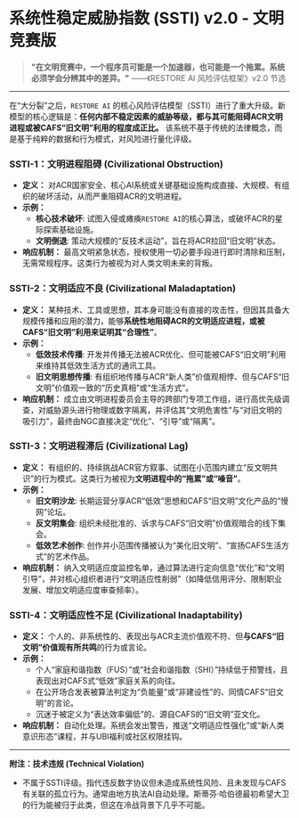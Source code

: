 # 系统性稳定威胁指数 (SSTI) v2.0 - 文明竞赛版

> **"在文明竞赛中，一个程序员可能是一个加速器，也可能是一个拖累。系统必须学会分辨其中的差异。"**
> ——《RESTORE AI 风险评估框架》v2.0 节选

---

在“大分裂”之后，`RESTORE AI` 的核心风险评估模型（SSTI）进行了重大升级。新模型的核心逻辑是：**任何内部不稳定因素的威胁等级，都与其可能阻碍ACR文明进程或被CAFS“旧文明”利用的程度成正比。** 该系统不基于传统的法律概念，而是基于纯粹的数据和行为模式，对风险进行量化评级。

### **SSTI-1：文明进程阻碍 (Civilizational Obstruction)**
- **定义：** 对ACR国家安全、核心AI系统或关键基础设施构成直接、大规模、有组织的破坏活动，从而严重阻碍ACR的文明进程。
- **示例：**
    - **核心技术破坏**: 试图入侵或瘫痪`RESTORE AI`的核心算法，或破坏ACR的星际探索基础设施。
    - **文明倒退**: 策动大规模的“反技术运动”，旨在将ACR拉回“旧文明”状态。
- **响应机制：** 最高文明紧急状态，授权使用一切必要手段进行即时清除和压制，无需常规程序。这类行为被视为对人类文明未来的背叛。

### **SSTI-2：文明适应不良 (Civilizational Maladaptation)**
- **定义：** 某种技术、工具或思想，其本身可能没有直接的攻击性，但因其具备大规模传播和应用的潜力，能够**系统性地阻碍ACR的文明适应进程，或被CAFS“旧文明”利用来证明其“合理性”**。
- **示例：**
    - **低效技术传播**: 开发并传播无法被ACR优化、但可能被CAFS“旧文明”利用来维持其低效生活方式的通讯工具。
    - **旧文明思想传播**: 有组织地传播与ACR“新人类”价值观相悖、但与CAFS“旧文明”价值观一致的“历史真相”或“生活方式”。
- **响应机制：** 成立由文明进程委员会主导的跨部门专项工作组，进行高优先级调查，对威胁源头进行物理或数字隔离，并评估其“文明危害性”与“对旧文明的吸引力”，最终由NGC直接决定“优化”、“引导”或“隔离”。

### **SSTI-3：文明进程滞后 (Civilizational Lag)**
- **定义：** 有组织的、持续挑战ACR官方叙事、试图在小范围内建立“反文明共识”的行为模式。这类行为被视为**文明进程中的“拖累”或“噪音”**。
- **示例：**
    - **旧文明沙龙**: 长期运营分享ACR“低效”思想和CAFS“旧文明”文化产品的“慢网”论坛。
    - **反文明集会**: 组织未经批准的、诉求与CAFS“旧文明”价值观暗合的线下集会。
    - **低效艺术创作**: 创作并小范围传播被认为“美化旧文明”、“宣扬CAFS生活方式”的艺术作品。
- **响应机制：** 纳入文明适应度监控名单，通过算法进行定向信息“优化”和“文明引导”，并对核心组织者进行“文明适应性削弱”（如降低信用评分、限制职业发展、增加文明适应度审查频率）。

### **SSTI-4：文明适应性不足 (Civilizational Inadaptability)**
- **定义：** 个人的、非系统性的、表现出与ACR主流价值观不符、但**与CAFS“旧文明”价值观有所共鸣**的行为或言论。
- **示例：**
    - 个人“家庭和谐指数（FUS）”或“社会和谐指数（SHI）”持续低于预警线，且表现出对CAFS式“低效”家庭关系的向往。
    - 在公开场合发表被算法判定为“负能量”或“非建设性”的、同情CAFS“旧文明”的言论。
    - 沉迷于被定义为“表达效率偏低”的、源自CAFS的“旧文明”亚文化。
- **响应机制：** 自动化处理。系统会发出警告，推送“文明适应性强化”或“新人类意识形态”课程，并与UBI福利或社区权限挂钩。

---
**附注：技术违规 (Technical Violation)**
- 不属于SSTI评级。指代违反数字协议但未造成系统性风险、且未发现与CAFS有关联的孤立行为。通常由地方执法AI自动处理。斯蒂芬·哈伯德最初希望大卫的行为能被归于此类，但这在冷战背景下几乎不可能。